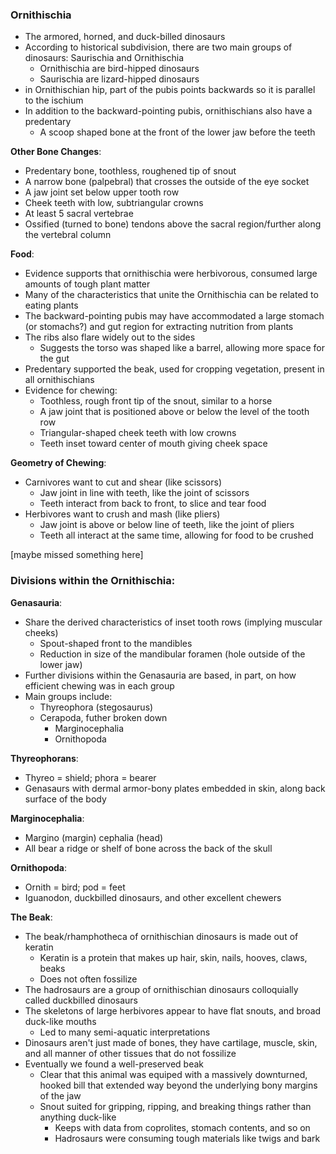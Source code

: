 ### Ornithischia
 - The armored, horned, and duck-billed dinosaurs
 - According to historical subdivision, there are two main groups of dinosaurs: Saurischia and Ornithischia
	 - Ornithischia are bird-hipped dinosaurs
	 - Saurischia are lizard-hipped dinosaurs
 - in Ornithischian hip, part of the pubis points backwards so it is parallel to the ischium
 - In addition to the backward-pointing pubis, ornithischians also have a predentary
	 - A scoop shaped bone at the front of the lower jaw before the teeth

**Other Bone Changes**:
 - Predentary bone, toothless, roughened tip of snout
 - A narrow bone (palpebral) that crosses the outside of the eye socket
 - A jaw joint set below upper tooth row
 - Cheek teeth with low, subtriangular crowns
 - At least 5 sacral vertebrae
 - Ossified (turned to bone) tendons above the sacral region/further along the vertebral column

**Food**:
 - Evidence supports that ornithischia were herbivorous, consumed large amounts of tough plant matter
 - Many of the characteristics that unite the Ornithischia can be related to eating plants
 - The backward-pointing pubis may have accommodated a large stomach (or stomachs?) and gut region for extracting nutrition from plants
 - The ribs also flare widely out to the sides
	 - Suggests the torso was shaped like a barrel, allowing more space for the gut
 - Predentary supported the beak, used for cropping vegetation, present in all ornithischians
 - Evidence for chewing:
	 - Toothless, rough front tip of the snout, similar to a horse
	 - A jaw joint that is positioned above or below the level of the tooth row
	 - Triangular-shaped cheek teeth with low crowns
	 - Teeth inset toward center of mouth giving cheek space

**Geometry of Chewing**:
 - Carnivores want to cut and shear (like scissors)
	 - Jaw joint in line with teeth, like the joint of scissors
	 - Teeth interact from back to front, to slice and tear food
 - Herbivores want to crush and mash (like pliers)
	 - Jaw joint is above or below line of teeth, like the joint of pliers
	 - Teeth all interact at the same time, allowing for food to be crushed

[maybe missed something here]
### Divisions within the Ornithischia:
**Genasauria**:
 - Share the derived characteristics of inset tooth rows (implying muscular cheeks)
	 - Spout-shaped front to the mandibles
	 - Reduction in size of the mandibular foramen (hole outside of the lower jaw)
 - Further divisions within the Genasauria are based, in part, on how efficient chewing was in each group
 - Main groups include:
	 - Thyreophora (stegosaurus)
	 - Cerapoda, futher broken down
		 - Marginocephalia
		 - Ornithopoda

**Thyreophorans**:
 - Thyreo = shield; phora = bearer
 - Genasaurs with dermal armor-bony plates embedded in skin, along back surface of the body

**Marginocephalia**:
 - Margino (margin) cephalia (head)
 - All bear a ridge or shelf of bone across the back of the skull

**Ornithopoda**:
 - Ornith = bird; pod = feet
 - Iguanodon, duckbilled dinosaurs, and other excellent chewers

**The Beak**:
 - The beak/rhamphotheca of ornithischian dinosaurs is made out of keratin
	 - Keratin is a protein that makes up hair, skin, nails, hooves, claws, beaks
	 - Does not often fossilize
 - The hadrosaurs are a group of ornithischian dinosaurs colloquially called duckbilled dinosaurs
 - The skeletons of large herbivores appear to have flat snouts, and broad duck-like mouths
	 - Led to many semi-aquatic interpretations
 - Dinosaurs aren't just made of bones, they have cartilage, muscle, skin, and all manner of other tissues that do not fossilize
 - Eventually we found a well-preserved beak
	 - Clear that this animal was equiped with a massively downturned, hooked bill that extended way beyond the underlying bony margins of the jaw
	 - Snout suited for gripping, ripping, and breaking things rather than anything duck-like
		 - Keeps with data from coprolites, stomach contents, and so on
		 - Hadrosaurs were consuming tough materials like twigs and bark
